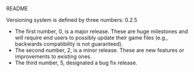 README

Versioning system is defined by three numbers: 0.2.5
* The first number, 0, is a major release. These are huge milestones and will require end users to possibly update their game files (e.g., backwards compatibility is not guaranteed).
* The second number, 2, is a minor release. These are new features or improvements to existing ones.
* The third number, 5, designated a bug fix release.